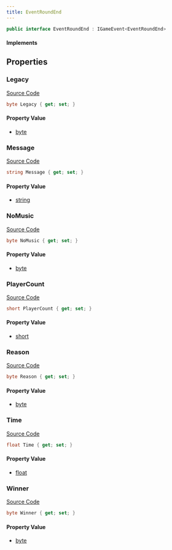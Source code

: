```yaml
---
title: EventRoundEnd
---
```


```csharp
public interface EventRoundEnd : IGameEvent<EventRoundEnd>
```

#### Implements

## Properties

### Legacy

[Source Code](https://github.com/swiftly-solution/swiftlys2/blob/beta/managed/src/SwiftlyS2.Generated/GameEvents/Interfaces/EventRoundEnd.cs#L49)

```csharp
byte Legacy { get; set; }
```

#### Property Value

- [byte](https://learn.microsoft.com/dotnet/api/system.byte)

### Message

[Source Code](https://github.com/swiftly-solution/swiftlys2/blob/beta/managed/src/SwiftlyS2.Generated/GameEvents/Interfaces/EventRoundEnd.cs#L37)

```csharp
string Message { get; set; }
```

#### Property Value

- [string](https://learn.microsoft.com/dotnet/api/system.string)

### NoMusic

[Source Code](https://github.com/swiftly-solution/swiftlys2/blob/beta/managed/src/SwiftlyS2.Generated/GameEvents/Interfaces/EventRoundEnd.cs#L63)

```csharp
byte NoMusic { get; set; }
```

#### Property Value

- [byte](https://learn.microsoft.com/dotnet/api/system.byte)

### PlayerCount

[Source Code](https://github.com/swiftly-solution/swiftlys2/blob/beta/managed/src/SwiftlyS2.Generated/GameEvents/Interfaces/EventRoundEnd.cs#L56)

```csharp
short PlayerCount { get; set; }
```

#### Property Value

- [short](https://learn.microsoft.com/dotnet/api/system.int16)

### Reason

[Source Code](https://github.com/swiftly-solution/swiftlys2/blob/beta/managed/src/SwiftlyS2.Generated/GameEvents/Interfaces/EventRoundEnd.cs#L30)

```csharp
byte Reason { get; set; }
```

#### Property Value

- [byte](https://learn.microsoft.com/dotnet/api/system.byte)

### Time

[Source Code](https://github.com/swiftly-solution/swiftlys2/blob/beta/managed/src/SwiftlyS2.Generated/GameEvents/Interfaces/EventRoundEnd.cs#L42)

```csharp
float Time { get; set; }
```

#### Property Value

- [float](https://learn.microsoft.com/dotnet/api/system.single)

### Winner

[Source Code](https://github.com/swiftly-solution/swiftlys2/blob/beta/managed/src/SwiftlyS2.Generated/GameEvents/Interfaces/EventRoundEnd.cs#L23)

```csharp
byte Winner { get; set; }
```

#### Property Value

- [byte](https://learn.microsoft.com/dotnet/api/system.byte)

